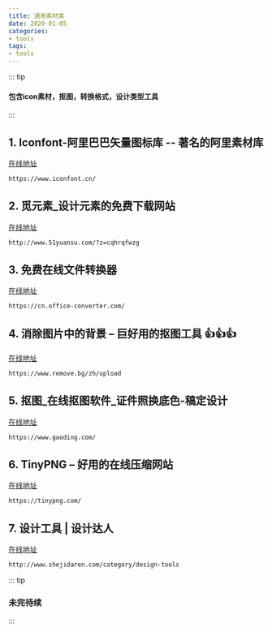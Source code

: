 ```yaml
---
title: 通用素材类
date: 2020-01-05
categories:
- tools
tags:
- tools
---
```


::: tip
#### 包含icon素材，抠图，转换格式，设计类型工具
:::

<!-- more -->

## 1. Iconfont-阿里巴巴矢量图标库 -- 著名的阿里素材库
[在线地址](https://www.iconfont.cn/)
``` html
https://www.iconfont.cn/
```
## 2. 觅元素_设计元素的免费下载网站
[在线地址](http://www.51yuansu.com/?z=cqhrqfwzg)
``` html
http://www.51yuansu.com/?z=cqhrqfwzg
```
## 3. 免费在线文件转换器
[在线地址](https://cn.office-converter.com/)
``` html
https://cn.office-converter.com/
```
## 4. 消除图片中的背景 – 巨好用的抠图工具 :+1::+1::+1:
[在线地址](https://www.remove.bg/zh/upload)
``` html
https://www.remove.bg/zh/upload
```
## 5. 抠图_在线抠图软件_证件照换底色-稿定设计
[在线地址](https://www.gaoding.com)
``` html
https://www.gaoding.com/
```
## 6. TinyPNG – 好用的在线压缩网站
[在线地址](https://tinypng.com/)
``` html
https://tinypng.com/
```

## 7. 设计工具 | 设计达人
[在线地址](http://www.shejidaren.com/category/design-tools)
``` html
http://www.shejidaren.com/category/design-tools
```

::: tip
### 未完待续
:::